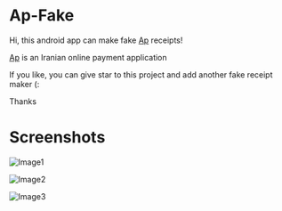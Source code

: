 # Ap-Fake
Hi, this android app can make fake [Ap](https://asanpardakht.ir/) receipts!

[Ap](https://asanpardakht.ir/) is an Iranian online payment application

If you like, you can give star to this project and add another fake receipt maker (:

Thanks

# Screenshots
![Image1](https://uupload.ir/files/1qv7_first.png)

![Image2](https://uupload.ir/files/i2ck_second.png)

![Image3](https://uupload.ir/files/fzf_last.png)
